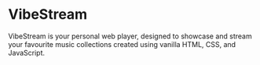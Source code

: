 # VibeStream
VibeStream is your personal web player, designed to showcase and stream your favourite music collections created using vanilla HTML, CSS, and JavaScript.
